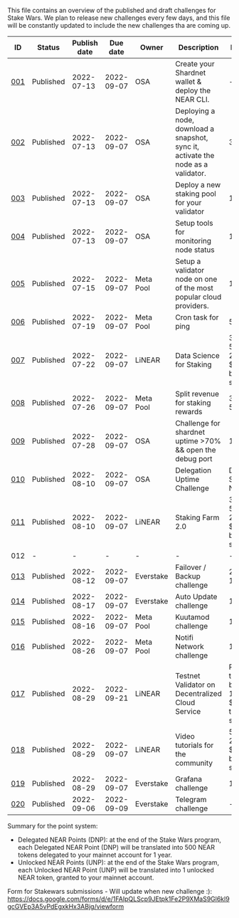 This file contains an overview of the published and draft challenges for Stake Wars. We plan to release new challenges every few days, and this file will be constantly updated to include the new challenges tha are coming up.

| ID                                                                       | Status    | Publish date | Due date   | Owner     | Description                                                                       | Max points                                                            | Type     | Target network |
| ------------------------------------------------------------------------ | --------- | ------------ | ---------- | --------- | --------------------------------------------------------------------------------- | --------------------------------------------------------------------- | -------- | -------------- |
| [001](https://github.com/near/stakewars-iii/blob/main/challenges/001.md) | Published | 2022-07-13   | 2022-09-07 | OSA       | Create your Shardnet wallet & deploy the NEAR CLI.                                | \-                                                                    | Core     | Shardnet       |
| [002](https://github.com/near/stakewars-iii/blob/main/challenges/002.md) | Published | 2022-07-13   | 2022-09-07 | OSA       | Deploying a node, download a snapshot, sync it, activate the node as a validator. | 30 UNP                                                                | Core     | Shardnet       |
| [003](https://github.com/near/stakewars-iii/blob/main/challenges/003.md) | Published | 2022-07-13   | 2022-09-07 | OSA       | Deploy a new staking pool for your validator                                      | 10 UNP                                                                | Core     | Shardnet       |
| [004](https://github.com/near/stakewars-iii/blob/main/challenges/004.md) | Published | 2022-07-13   | 2022-09-07 | OSA       | Setup tools for monitoring node status                                            | 15 UNP                                                                | Core     | Shardnet       |
| [005](https://github.com/near/stakewars-iii/blob/main/challenges/005.md) | Published | 2022-07-15   | 2022-09-07 | Meta Pool | Setup a validator node on one of the most popular cloud providers.                | 10 DNP                                                                | Optional | Shardnet       |
| [006](https://github.com/near/stakewars-iii/blob/main/challenges/006.md) | Published | 2022-07-19   | 2022-09-07 | Meta Pool | Cron task for ping                                                                | 5 UNP                                                                 | Core     | Shardnet       |
| [007](https://github.com/near/stakewars-iii/blob/main/challenges/007.md) | Published | 2022-07-22   | 2022-09-07 | LiNEAR    | Data Science for Staking                                                          | 30 DNP<br>50 UNP<br>200USD in $LiNEAR for best submission             | Optional | Shardnet       |
| [008](https://github.com/near/stakewars-iii/blob/main/challenges/008.md) | Published | 2022-07-26   | 2022-09-07 | Meta Pool | Split revenue for staking rewards                                                 | 30 DNP<br>50 UNP                                                      | Optional | Shardnet       |
| [009](https://github.com/near/stakewars-iii/blob/main/challenges/009.md) | Published | 2022-07-28   | 2022-09-07 | OSA       | Challenge for shardnet uptime >70% && open the debug port                         | 15 UNP                                                                | Core     | Shardnet       |
| [010](https://github.com/near/stakewars-iii/blob/main/challenges/010.md) | Published | 2022-08-10   | 2022-09-07 | OSA       | Delegation Uptime Challenge                                                       | Delegated Shardnet NEAR                                               | Core     | Shardnet       |
| [011](https://github.com/near/stakewars-iii/blob/main/challenges/011.md) | Published | 2022-08-10   | 2022-09-07 | LiNEAR    | Staking Farm 2.0                                                                  | 30 DNP<br>50 UNP<br>200USD in $LiNEAR for best submission             | Optional | Shardnet       |
| 012                                                                      | \-        | \-           | \-         | \-        | \-                                                                                | \-                                                                    | \-       | \-             |
| [013](https://github.com/near/stakewars-iii/blob/main/challenges/013.md) | Published | 2022-08-12   | 2022-09-07 | Everstake | Failover / Backup challenge                                                       | 25 UNP<br>10 DNP                                                      | Core     | Shardnet       |
| [014](https://github.com/near/stakewars-iii/blob/main/challenges/014.md) | Published | 2022-08-17   | 2022-09-07 | Everstake | Auto Update challenge                                                             | 15 DNP                                                                | Optional | Shardnet       |
| [015](https://github.com/near/stakewars-iii/blob/main/challenges/015.md) | Published | 2022-08-16   | 2022-09-07 | Meta Pool | Kuutamod challenge                                                                | 10 DNP                                                                | Optional | Shardnet       |
| [016](https://github.com/near/stakewars-iii/blob/main/challenges/016.md) | Published | 2022-08-26   | 2022-09-07 | Meta Pool | Notifi Network challenge                                                          | 10 DNP                                                                | Optional | Shardnet       |
| [017](https://github.com/near/stakewars-iii/blob/main/challenges/017.md) | Published | 2022-08-29   | 2022-09-21 | LiNEAR    | Testnet Validator on Decentralized Cloud Service                                  | Rewards for testnet bounty<br>100USD in $LiNEAR for top 3 submissions | Optional | Testnet        |
| [018](https://github.com/near/stakewars-iii/blob/main/challenges/community-002.md) | Published | 2022-08-29 | 2022-09-07 | LiNEAR | Video tutorials for the community | 50 UNP<br>200 USD in $LiNEAR for best submission | Optional | Shardnet |
| [019](https://github.com/near/stakewars-iii/blob/main/challenges/019.md) | Published | 2022-08-29   | 2022-09-07 | Everstake | Grafana challenge                                                                 | 15 DNP                                                                | Optional | Shardnet       |
| [020](https://github.com/near/stakewars-iii/blob/main/challenges/020.md) | Published | 2022-09-06   | 2022-09-09 | Everstake | Telegram challenge                                                                | \-                                                                    | Optional | Shardnet       |

Summary for the point system:
* Delegated NEAR Points (DNP): at the end of the Stake Wars program, each Delegated NEAR Point (DNP) will be translated into 500 NEAR tokens delegated to your mainnet account for 1 year.
* Unlocked NEAR Points (UNP): at the end of the Stake Wars program, each Unlocked NEAR Point (UNP) will be translated into 1 unlocked NEAR token, granted to your mainnet account.

Form for Stakewars submissions - Will update when new challenge :): https://docs.google.com/forms/d/e/1FAIpQLScp9JEtpk1Fe2P9XMaS9Gl6kl9gcGVEp3A5vPdEgxkHx3ABjg/viewform
